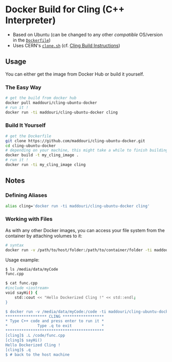 # Docker Build for Cling (C++ Interpreter)

* Based on Ubuntu (can be changed to any other _compatible_ OS/version in the [`Dockerfile`](./Dockerfile))
* Uses CERN's [`clone.sh`](https://github.com/karies/cling-all-in-one/blob/master/clone.sh) (cf. [Cling Build Instructions](https://root.cern.ch/cling-build-instructions))

## Usage

You can either get the image from Docker Hub or build it yourself.

### The Easy Way

```bash
# get the build from docker hub
docker pull maddouri/cling-ubuntu-docker
# run it !
docker run -ti maddouri/cling-ubuntu-docker cling
```

### Build It Yourself

```bash
# get the Dockerfile
git clone https://github.com/maddouri/cling-ubuntu-docker.git
cd cling-ubuntu-docker
# depending on your machine, this might take a while to finish building
docker build -t my_cling_image .
# run it !
docker run -ti my_cling_image cling
```

## Notes

### Defining Aliases

```bash
alias cling='docker run -ti maddouri/cling-ubuntu-docker cling'
```

### Working with Files

As with any other Docker images, you can access your file system from the container by attaching volumes to it:

```bash
# syntax
docker run -v /path/to/host/folder:/path/to/container/folder -ti maddouri/cling-ubuntu-docker cling
```

Usage example:

```bash
$ ls /media/data/myCode
func.cpp

$ cat func.cpp
#include <iostream>
void sayHi() {
    std::cout << "Hello Dockerized Cling !" << std::endl;
}

$ docker run -v /media/data/myCode:/code -ti maddouri/cling-ubuntu-docker cling
****************** CLING ******************
* Type C++ code and press enter to run it *
*             Type .q to exit             *
*******************************************
[cling]$ .L /code/func.cpp
[cling]$ sayHi()
Hello Dockerized Cling !
[cling]$ .q
$ # back to the host machine
```
